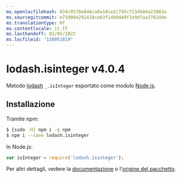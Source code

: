 ```yaml
---
ms.openlocfilehash: 834c0578e846ca0a10ce2c7d5cf23d684a23883a
ms.sourcegitcommit: e739004291428ce83f14b9d49f1e9dfaa3762dde
ms.translationtype: HT
ms.contentlocale: it-IT
ms.lasthandoff: 02/05/2022
ms.locfileid: "138051819"
---
```

# <a name="lodashisinteger-v404"></a>lodash.isinteger v4.0.4

Metodo [lodash](https://lodash.com/) `_.isInteger` esportato come modulo [Node.js](https://nodejs.org/).

## <a name="installation"></a>Installazione

Tramite npm:
```bash
$ {sudo -H} npm i -g npm
$ npm i --save lodash.isinteger
```

In Node.js:
```js
var isInteger = require('lodash.isinteger');
```

Per altri dettagli, vedere la [documentazione](https://lodash.com/docs#isInteger) o l'[origine del pacchetto](https://github.com/lodash/lodash/blob/4.0.4-npm-packages/lodash.isinteger).
